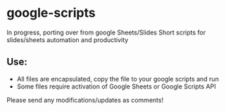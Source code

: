 # google-scripts
In progress, porting over from google Sheets/Slides
Short scripts for slides/sheets automation and productivity

## Use:
- All files are encapsulated, copy the file to your google scripts and run
- Some files require activation of Google Sheets or Google Scripts API


Please send any modifications/updates as comments!
